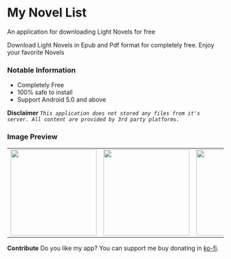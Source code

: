 # My Novel List
An application for downloading Light Novels for free

Download Light Novels in Epub and Pdf format for completely free.
Enjoy your favorite Novels

### Notable Information
- Completely Free
- 100% safe to install
- Support Android 5.0 and above

**Disclaimer**
_`This application does not stored any files from it's server. All content are provided by 3rd party platforms.`_

### Image Preview
<table>
  <tr>
    <td><img width="200" height="auto" src="https://user-images.githubusercontent.com/114269541/204087131-9130a743-1cdc-4dea-8ed9-1799d01632f6.jpg"/></td>
    <td><img width="200" height="auto" src="https://user-images.githubusercontent.com/114269541/204087133-2dad1fcc-a93e-4695-b5b3-74a512c6cdb3.jpg" /></td>
    <td><img width="200" height="auto" src="https://user-images.githubusercontent.com/114269541/204087135-0fba2655-2f79-46c4-b5bd-9bb41acce10c.jpg" /></td>
    <td><img width="200" height="auto" src="https://user-images.githubusercontent.com/114269541/204087137-bec75cfe-05b2-4eee-8262-0b0fc9a68878.jpg" /></td>
    <td><img width="200" height="auto" src="https://user-images.githubusercontent.com/114269541/204087139-1467289d-447b-4ebe-aa12-711fbc4543ac.jpg" /></td>
  </tr>
</table>

**Contribute**
Do you like my app? You can support me buy donating in [ko-fi](https://ko-fi.com/lndownloader).
